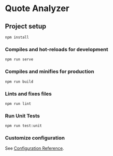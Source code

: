 # Quote Analyzer

## Project setup
```
npm install
```

### Compiles and hot-reloads for development
```
npm run serve
```

### Compiles and minifies for production
```
npm run build
```

### Lints and fixes files
```
npm run lint
```

### Run Unit Tests
```
npm run test:unit
```

### Customize configuration
See [Configuration Reference](https://cli.vuejs.org/config/).
